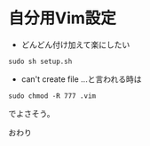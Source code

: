 # 自分用Vim設定

- どんどん付け加えて楽にしたい

```shell
sudo sh setup.sh
```

- can't create file ...と言われる時は
```shell
sudo chmod -R 777 .vim
```
でよさそう。

おわり
